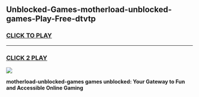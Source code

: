 
## Unblocked-Games-motherload-unblocked-games-Play-Free-dtvtp
<h3>
<a href="https://premium76.site?title=motherload-unblocked-games&ref=10A">CLICK TO PLAY</a></h3>
<hr>

<h3>
<a href="https://premium76.site?title=motherload-unblocked-games&ref=10A">CLICK 2 PLAY</a>
  
</h3>

<a href="https://premium76.site?title=motherload-unblocked-games&ref=10A"><img src="https://clearcache.store/games.png"></a>


**motherload-unblocked-games games unblocked: Your Gateway to Fun and Accessible Online Gaming**
